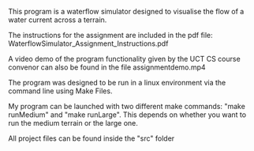 This program is a waterflow simulator designed to visualise the flow of a water current across a terrain.

The instructions for the assignment are included in the pdf file: WaterflowSimulator_Assignment_Instructions.pdf

A video demo of the program functionality given by the UCT CS course convenor can also be found in the file assignmentdemo.mp4

The program was designed to be run in a linux environment via the command line using Make Files.

My program can be launched with two different make commands: "make runMedium" and
"make runLarge". This depends on whether you want to run the medium terrain or the
large one.

All project files can be found inside the "src" folder
